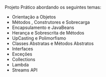 Projeto Prático abordando os seguintes temas:

- Orientação a Objetos
- Métodos , Construtores e Sobrecarga
- Encapsulamento e JavaBeans
- Herança e Sobrescrita de Métodos
- UpCasting e Polimorfismo
- Classes Abstratas e Métodos Abstratos
- Interfaces
- Exceções
- Collections
- Lambda
- Streams API

